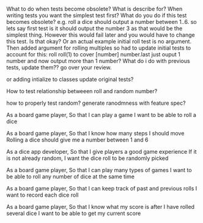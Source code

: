 What to do when tests become obsolete?
What is describe for?
When writing tests you want the simplest test first? What do you do if this test becomes obsolete? e.g. roll a dice should output a number between 1..6. so lets say first test is it should output the number 3 as that would be the simplest thing. However this would fail later and you would have to change this test. Is that okay?
Or an actual example initial roll test is no argument. Then added argument for rolling multiples so had to update initial tests to account for this:
roll
roll(1)
to cover
[number]
number.last
just ouput 1 number and now output more than 1 number? What do i do with previous tests, update them?? go over your review.

or adding intialize to classes update original tests?

How to test relationship betweeen roll and random number?

how to properly test random? generate ranodmness with feature spec?

As a board game player,
So that I can play a game
I want to be able to roll a dice

As a board game player,
So that I know how many steps I should move
Rolling a dice should give me a number between 1 and 6

As a dice app developer,
So that I give players a good game experience
If it is not already random, I want the dice roll to be randomly picked

As a board game player,
So that I can play many types of games
I want to be able to roll any number of dice at the same time

As a board game player,
So that I can keep track of past and previous rolls
I want to record each dice roll

As a board game player,
So that I know what my score is after I have rolled several dice
I want to be able to get my current score
